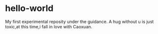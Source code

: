 # hello-world
My first experimental reposity under the guidance.
A hug without u is just toxic,at this time,i fall in love with Caoxuan.
